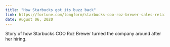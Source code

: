```yaml
---
title: "How Starbucks got its buzz back"
link: https://fortune.com/longform/starbucks-coo-roz-brewer-sales-retail/
date: August 06, 2020
---
```


Story of how Starbucks COO Roz Brewer turned the company around after her hiring.
